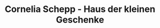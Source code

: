 ---
title: "Cornelia Schepp - Haus der kleinen Geschenke"
url: /erlangen/cornelia-schepp-haus-der-kleinen-geschenke/
shop: Andenken
---